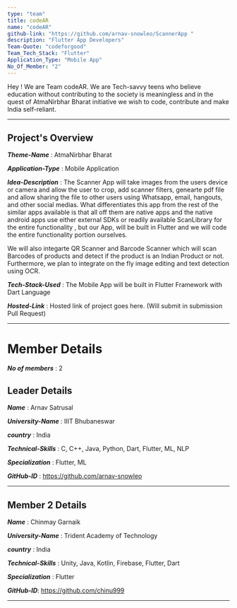 ```yaml
---
type: "team"                   
title: codeAR
name: "codeAR"
github-link: "https://github.com/arnav-snowleo/ScannerApp "
description: "Flutter App Developers"
Team-Quote: "codeforgood"
Team_Tech_Stack: "Flutter"
Application_Type: "Mobile App"
No_Of_Member: "2"
---
```


Hey ! We are Team codeAR. We are Tech-savvy teens who believe education without contributing to the society is meaningless and in the quest of AtmaNirbhar Bharat initiative we wish to code, contribute and make India self-reliant.

---

## Project's Overview

_**Theme-Name**_ :  AtmaNirbhar Bharat

_**Application-Type**_ :   Mobile Application 

_**Idea-Description**_ :   The Scanner App will take images from the users device or camera and allow the user to crop, add scanner filters, genearte pdf file and allow sharing the file to other users using Whatsapp, email, hangouts, and other social medias. What differentiates this app from the rest of the similar apps available is that all off them are native apps and the native android apps use either external SDKs or readily available ScanLibrary for the entire functionality , but our App, will be built in Flutter and we will code the entire functionality portion ourselves.

We will also integarte QR Scanner and Barcode Scanner which will scan Barcodes of products and detect if the product is an Indian Product or not.
Furthermore, we plan to integrate on the fly image editing and text detection using OCR.

_**Tech-Stack-Used**_ :   The Mobile App will be built in Flutter Framework with Dart Language

<!-- _**GitHub-Link**_ :    https://github.com/arnav-snowleo/ScannerApp  -->

_**Hosted-Link**_ :    Hosted link of project goes here. (Will submit in submission Pull Request)

---

# Member Details

_**No of members**_ :  2

## Leader Details

_**Name**_ :  Arnav Satrusal

_**University-Name**_ :  IIIT Bhubaneswar

_**country**_ : India
 
_**Technical-Skills**_ : C, C++, Java, Python, Dart, Flutter, ML, NLP

_**Specialization**_ : Flutter, ML

_**GitHub-ID**_ :  https://github.com/arnav-snowleo

---

## Member 2 Details

_**Name**_ : Chinmay Garnaik

_**University-Name**_ : Trident Academy of Technology

_**country**_ : India
 
_**Technical-Skills**_ : Unity, Java, Kotlin, Firebase, Flutter, Dart

_**Specialization**_ : Flutter

_**GitHub-ID**_:  https://github.com/chinu999 

---

